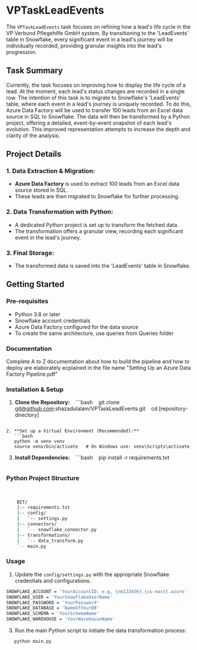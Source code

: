 # VPTaskLeadEvents

The `VPTaskLeadEvents` task focuses on refining how a lead's life cycle in the VP Verbund Pflegehilfe GmbH system. By transitioning to the 'LeadEvents' table in Snowflake, every significant event in a lead's journey will be individually recorded, providing granular insights into the lead's progression.

## Task Summary

Currently, the task focuses on improving how to display the life cycle of a lead. At the moment, each lead's status changes are recorded in a single row. The intention of this task is to migrate to Snowflake's 'LeadEvents' table, where each event in a lead's journey is uniquely recorded. To do this, Azure Data Factory will be used to transfer 100 leads from an Excel data source in SQL to Snowflake. The data will then be transformed by a Python project, offering a detailed, event-by-event snapshot of each lead's evolution. This improved representation attempts to increase the depth and clarity of the analysis.

## Project Details

### 1. **Data Extraction & Migration:**
- **Azure Data Factory** is used to extract 100 leads from an Excel data source stored in SQL.
- These leads are then migrated to Snowflake for further processing.

### 2. **Data Transformation with Python:**
- A dedicated Python project is set up to transform the fetched data.
- The transformation offers a granular view, recording each significant event in the lead's journey.

### 3. **Final Storage:**
- The transformed data is saved into the 'LeadEvents' table in Snowflake.

## Getting Started

### Pre-requisites

- Python 3.8 or later
- Snowflake account credentials
- Azure Data Factory configured for the data source
- To create the same architecture, use queries from Queries folder

### Documentation
Complete A to Z documentation about how to build the pipeline and how to deploy are elaborately ecplained in the file name 
"Setting Up an Azure Data Factory Pipeline.pdf"


### Installation & Setup

1. **Clone the Repository:**
   ```bash
   git clone git@github.com:shazadulalam/VPTaskLeadEvents.git
   cd [repository-directory]
```
   
2. **Set up a Virtual Environment (Recommended):**
   ```bash
   python -m venv venv
   source venv/bin/activate   # On Windows use: venv\Scripts\activate
   ```

3. **Install Dependencies:**
   ```bash
   pip install -r requirements.txt

    ```
### Python Project Structure
    
```bash
    BIT/
    |-- requirements.txt
    |-- config/
    |   `-- settings.py
    |-- connectors/
    |   `-- snowflake_connector.py
    |-- transformations/
    |   `-- data_transform.py
    `-- main.py

```


### Usage

1. Update the `config/settings.py` with the appropriate Snowflake credentials and configurations.

```bash
SNOWFLAKE_ACCOUNT = 'YourAccountID: e.g, {nm123456}.{us-east}.azure'
SNOWFLAKE_USER = 'YourSnowflakeUserName'
SNOWFLAKE_PASSWORD = 'YourPassword'
SNOWFLAKE_DATABASE = 'NameOfYourDB'
SNOWFLAKE_SCHEMA = 'YourSchemaName'
SNOWFLAKE_WAREHOUSE = 'YourWarehouseName'
```


3. Run the main Python script to initiate the data transformation process:

```bash
   python main.py
```





